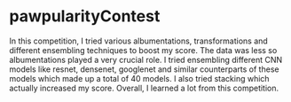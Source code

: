 # pawpularityContest
In this competition, I tried various albumentations, transformations and different ensembling techniques to boost my score.
The data was less so albumentations played a very crucial role. I tried ensembling different CNN models like resnet, densenet, googlenet and similar counterparts of these models which made up a total of 40 models. I also tried stacking which actually increased my score. Overall, I learned a lot from this competition.
